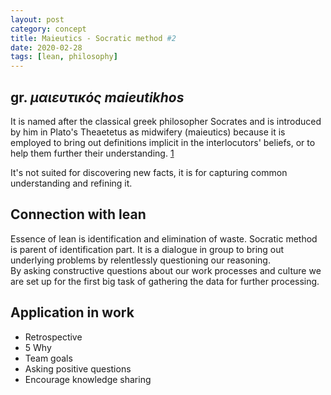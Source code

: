 ```yaml
---
layout: post
category: concept
title: Maieutics - Socratic method #2
date: 2020-02-28
tags: [lean, philosophy]
---
```


## gr. *μαιευτικός maieutikhos*

It is named after the classical greek philosopher Socrates and is introduced by him in Plato's Theaetetus as midwifery (maieutics) because it is employed to bring out definitions implicit in the interlocutors' beliefs, or to help them further their understanding. [1][wiki]

It's not suited for discovering new facts, it is for capturing common understanding and refining it.

[wiki]: https://en.wikipedia.org/wiki/Socratic_method

## Connection with lean

Essence of lean is identification and elimination of waste. Socratic method is parent of identification part. It is a dialogue in group to bring out underlying problems by relentlessly questioning our reasoning.  
By asking constructive questions about our work processes and culture we are set up for the first big task of gathering the data for further processing.

## Application in work

* Retrospective
* 5 Why
* Team goals
* Asking positive questions
* Encourage knowledge sharing

